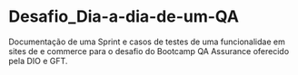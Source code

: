 # Desafio_Dia-a-dia-de-um-QA
Documentação de uma Sprint e casos de testes de uma funcionalidae em sites de e commerce para o desafio do Bootcamp QA Assurance oferecido pela DIO e GFT.
